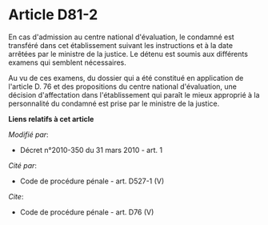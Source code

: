 # Article D81-2

En cas d'admission au centre national d'évaluation, le condamné est transféré dans cet établissement suivant les instructions
et à la date arrêtées par le ministre de la justice. Le détenu est soumis aux différents examens qui semblent nécessaires. 

Au vu de ces examens, du dossier qui a été constitué en application de l'article D. 76 et des propositions du centre national
d'évaluation, une décision d'affectation dans l'établissement qui paraît le mieux approprié à la personnalité du condamné est
prise par le ministre de la justice.

**Liens relatifs à cet article**

_Modifié par_:

  - Décret n°2010-350 du 31 mars 2010 - art. 1

_Cité par_:

  - Code de procédure pénale - art. D527-1 (V)

_Cite_:

  - Code de procédure pénale - art. D76 (V)
